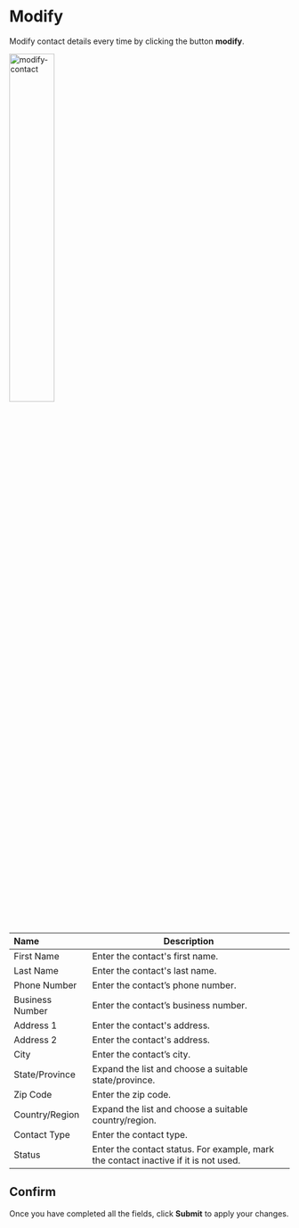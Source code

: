 # Modify

Modify contact details every time by clicking the button **modify**.

<img src="/static/images/modify-contact.png" alt="modify-contact" style="width: 40%; display: block"></a>

**Name** | **Description** 
:--- | ---
First Name | Enter the contact's first name.
Last Name | Enter the contact's last name.
Phone Number | Enter the contact’s phone number.
Business Number | Enter the contact’s business number.
Address 1 | Enter the contact's address.
Address 2 | Enter the contact's address.
City | Enter the contact’s city.
State/Province | Expand the list and choose a suitable state/province.
Zip Code | Enter the zip code.
Country/Region | Expand the list and choose a suitable country/region.
Contact Type | Enter the contact type.
Status | Enter the contact status. For example, mark the contact inactive if it is not used.

## Confirm

Once you have completed all the fields, click **Submit** to apply your changes.